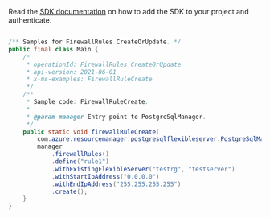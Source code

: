 Read the [SDK documentation](https://github.com/Azure/azure-sdk-for-java/blob/azure-resourcemanager-postgresqlflexibleserver_1.0.0-beta.3/sdk/postgresqlflexibleserver/azure-resourcemanager-postgresqlflexibleserver/README.md) on how to add the SDK to your project and authenticate.

```java

/** Samples for FirewallRules CreateOrUpdate. */
public final class Main {
    /*
     * operationId: FirewallRules_CreateOrUpdate
     * api-version: 2021-06-01
     * x-ms-examples: FirewallRuleCreate
     */
    /**
     * Sample code: FirewallRuleCreate.
     *
     * @param manager Entry point to PostgreSqlManager.
     */
    public static void firewallRuleCreate(
        com.azure.resourcemanager.postgresqlflexibleserver.PostgreSqlManager manager) {
        manager
            .firewallRules()
            .define("rule1")
            .withExistingFlexibleServer("testrg", "testserver")
            .withStartIpAddress("0.0.0.0")
            .withEndIpAddress("255.255.255.255")
            .create();
    }
}
```
